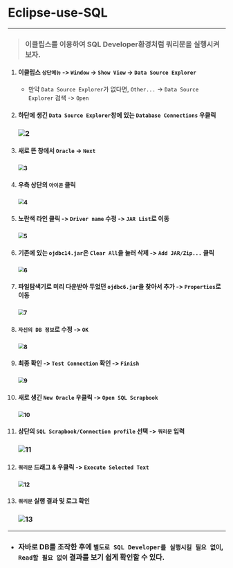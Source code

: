 # Eclipse-use-SQL

***

> ### 이클립스를 이용하여 SQL Developer환경처럼 쿼리문을 실행시켜보자.

1. ####  이클립스 `상단메뉴` -> `Window` -> `Show View` -> `Data Source Explorer`

     * 만약 `Data Source Explorer`가 없다면, `Other...` -> `Data Source Explorer` 검색 -> `Open`




2. ####  하단에 생긴 `Data Source Explorer`창에 있는 `Database Connections` 우클릭

     ### <img src="md-images/java1.JPG" alt="2"  />




3. ####  새로 뜬 창에서 `Oracle` -> `Next`

     ### <img src="md-images/java2.JPG" alt="3" style="zoom:80%;" />




4. ####  우측 상단의 `아이콘` 클릭

     ### <img src="md-images/java3.JPG" alt="4" style="zoom:80%;" />




5. ####  노란색 라인 클릭 -> `Driver name` 수정 -> `JAR List`로 이동

     ### <img src="md-images/java4.JPG" alt="5" style="zoom:80%;" />




6. ####  기존에 있는 `ojdbc14.jar`은  `Clear All`을 눌러 삭제 -> `Add JAR/Zip...` 클릭 

     ### <img src="md-images/java5.JPG" alt="6" style="zoom:80%;" />




7. ####  파일탐색기로 미리 다운받아 두었던 `ojdbc6.jar`을 찾아서 추가 -> `Properties`로 이동

     ### <img src="md-images/java6.JPG" alt="7" style="zoom:80%;" />




8. ####  `자신의 DB 정보`로 수정 -> `OK`

     ### <img src="md-images/java7.JPG" alt="8" style="zoom:80%;" />




9. ####  최종 확인 -> `Test Connection` 확인 -> `Finish`

     ### <img src="md-images/java8.JPG" alt="9" style="zoom:80%;" />




10. ####  새로 생긴 `New Oracle` 우클릭 -> `Open SQL Scrapbook`

      ### <img src="md-images/java9.JPG" alt="10" style="zoom:80%;" />




11. ####  상단의 `SQL Scrapbook/Connection profile` 선택 -> `쿼리문` 입력

      ### <img src="md-images/java10.JPG" alt="11"  /> 




12. ####  `쿼리문` 드래그 & 우클릭 -> `Execute Selected Text`

      ### <img src="md-images/java11.JPG" alt="12" style="zoom:80%;" />




13. #### `쿼리문` 실행 결과 및 로그 확인

      ### <img src="md-images/java12.JPG" alt="13"  />
    
    

***



* ### 자바로 DB를 조작한 후에 `별도로 SQL Developer를 실행시킬 필요 없이`, `Read할 필요 없이` 결과를 보기 쉽게 확인할 수 있다.